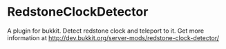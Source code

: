 RedstoneClockDetector
=====================

A plugin for bukkit. Detect redstone clock and teleport to it.
Get more information at http://dev.bukkit.org/server-mods/redstone-clock-detector/